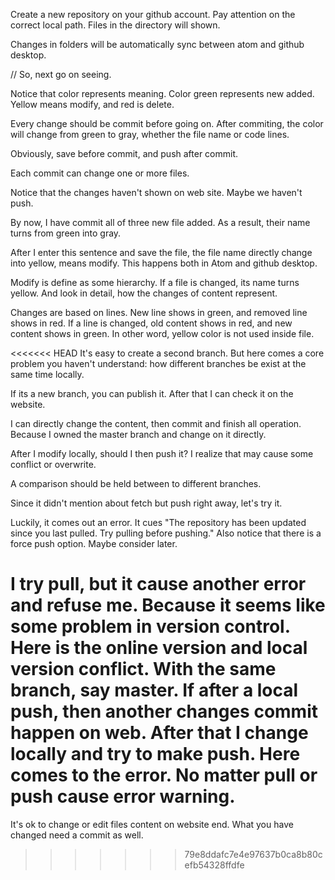 Create a new repository on your github account. Pay attention on the correct local path. Files in the directory will shown.

Changes in folders will be automatically sync between atom and github desktop.

// So, next go on seeing.

Notice that color represents meaning. Color green represents new added. Yellow means modify, and red is delete.

Every change should be commit before going on. After commiting, the color will change from green to gray, whether the file name or code lines.

Obviously, save before commit, and push after commit.

Each commit can change one or more files.

Notice that the changes haven't shown on web site. Maybe we haven't push.

By now, I have commit all of three new file added. As a result, their name turns from green into gray.

After I enter this sentence and save the file, the file name directly change into yellow, means modify. This happens both in Atom and github desktop.

Modify is define as some hierarchy. If a file is changed, its name turns yellow. And look in detail, how the changes of content represent.

Changes are based on lines. New line shows in green, and removed line shows in red. If a line is changed, old content shows in red, and new content shows in green. In other word, yellow color is not used inside file.

<<<<<<< HEAD
It's easy to create a second branch. But here comes a core problem you haven't understand: how different branches be exist at the same time locally.

If its a new branch, you can publish it. After that I can check it on the website.

I can directly change the content, then commit and finish all operation. Because I owned the master branch and change on it directly.

After I modify locally, should I then push it? I realize that may cause some conflict or overwrite.

A comparison should be held between to different branches.

Since it didn't mention about fetch but push right away, let's try it.

Luckily, it comes out an error. It cues "The repository has been updated since you last pulled. Try pulling before pushing." Also notice that there is a force push option. Maybe consider later.

I try pull, but it cause another error and refuse me. Because it seems like some problem in version control. Here is the online version and local version conflict. With the same branch, say master. If after a local push, then another changes commit happen on web. After that I change locally and try to make push. Here comes to the error. No matter pull or push cause error warning.
=======
It's ok to change or edit files content on website end. What you have changed need a commit as well.
>>>>>>> 79e8ddafc7e4e97637b0ca8b80cefb54328ffdfe
